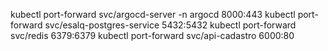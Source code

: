 kubectl port-forward svc/argocd-server -n argocd 8000:443 
kubectl port-forward svc/esalq-postgres-service 5432:5432 
kubectl port-forward svc/redis  6379:6379 
kubectl port-forward svc/api-cadastro 6000:80 
